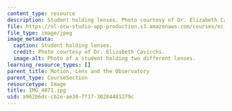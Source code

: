```yaml
---
content_type: resource
description: Student holding lenses. Photo courtesy of Dr. Elizabeth Cavicchi.
file: https://ol-ocw-studio-app-production.s3.amazonaws.com/courses/ec-050-recreate-experiments-from-history-inform-the-future-from-the-past-galileo-january-iap-2010/a962b6dccb2eae307f1730284481279c_IMG_4071.jpg
file_type: image/jpeg
image_metadata:
  caption: Student holding lenses.
  credit: Photo courtesy of Dr. Elizabeth Cavicchi.
  image-alt: Photo of a student holding two different lenses.
learning_resource_types: []
parent_title: Motion, Lens and the Observatory
parent_type: CourseSection
resourcetype: Image
title: IMG_4071.jpg
uid: a962b6dc-cb2e-ae30-7f17-30284481279c
---
```

